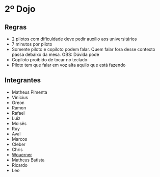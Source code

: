 # 2º Dojo


## Regras
- 2 pilotos com dificuldade deve pedir auxílio aos universitários
- 7 minutos por piloto
- Somente piloto e copiloto podem falar. Quem falar fora desse contexto passa debaixo da mesa. OBS: Dúvida pode
- Copiloto proibido de tocar no teclado
- Piloto tem que falar em voz alta aquilo que está fazendo

## Integrantes
- Matheus Pimenta
- Vinícius
- Oreon
- Ramon
- Rafael
- Luiz
- Moisẽs
- Ruy
- Aval
- Marcos
- Cleber
- Chris
- [Wouerner](https://github.com/wouerner/)
- Matheus Batista
- Ricardo
- Leo

